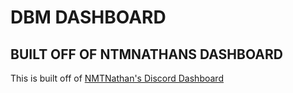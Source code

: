 # DBM DASHBOARD
## BUILT OFF OF NTMNATHANS DASHBOARD
This is built off of [NMTNathan's Discord Dashboard](https://github.com/NTMNathan/discord-dashboard)
